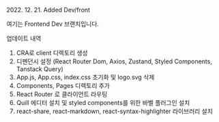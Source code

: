 2022\. 12\. 21\. Added Dev/front

여기는 Frontend Dev 브랜치입니다.

업데이트 내역

1. CRA로 client 디렉토리 생성
2. 디펜던시 설정 (React Router Dom, Axios, Zustand, Styled Components, Tanstack Query)
3. App.js, App.css, index.css 초기화 및 logo.svg 삭제
4. Components, Pages 디렉토리 추가
5. React Router 로 클라이언트 라우팅
6. Quill 에디터 설치 및 styled components를 위한 바벨 플러그인 설치
7. react-share, react-markdown, react-syntax-highlighter 라이브러리 설치
